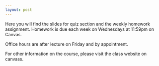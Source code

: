 ```yaml
---
layout: post
---
```

Here you will find the slides for quiz section and the weekly homework assignment.
Homework is due each week on Wednesdays at 11:59pm on Canvas.

Office hours are after lecture on Friday and by appointment.

For other information on the course, please visit the class website on canvass.
